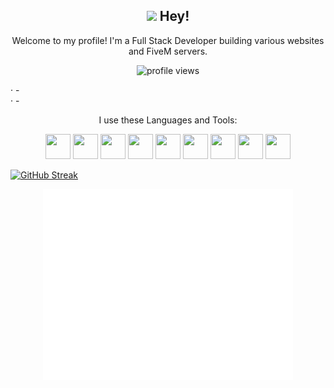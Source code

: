 
<h2 align="center"><img src = "https://raw.githubusercontent.com/MartinHeinz/MartinHeinz/master/wave.gif" width = 30px> Hey!</h2>

<p align="center">Welcome to my profile! I'm a Full Stack Developer building various websites and FiveM servers.<br></p>
<p align="center"> <img src="https://komarev.com/ghpvc/?username=d3monas&label=Profile%20views&color=0e75b6&style=flat" alt="profile views" /> </p>
 
 · -<br>
 · -<br>
 
<p align="center">I use these Languages and Tools: </p>
<p align="center"> 
<img src="https://cdn.jsdelivr.net/gh/devicons/devicon/icons/css3/css3-original.svg" width="40" height="40" />
<img src="https://cdn.jsdelivr.net/gh/devicons/devicon/icons/tailwindcss/tailwindcss-plain.svg" width="40" height="40" />
<img src="https://cdn.jsdelivr.net/gh/devicons/devicon/icons/nextjs/nextjs-original.svg" width="40" height="40" />
<img src="https://cdn.jsdelivr.net/gh/devicons/devicon/icons/react/react-original.svg" width="40" height="40" />
<img src="https://cdn.jsdelivr.net/gh/devicons/devicon/icons/javascript/javascript-original.svg" width="40" height="40" />
<img src="https://cdn.jsdelivr.net/gh/devicons/devicon/icons/html5/html5-original.svg" width="40" height="40" />
<img src="https://cdn.jsdelivr.net/gh/devicons/devicon/icons/npm/npm-original-wordmark.svg" width="40" height="40" /> 
<img src="https://cdn.jsdelivr.net/gh/devicons/devicon/icons/python/python-original.svg" width="40" height="40" />
<img src="https://cdn.jsdelivr.net/gh/devicons/devicon/icons/git/git-original.svg" width="40" height="40" />
          
<a href="https://git.io/streak-stats"><img src="https://streak-stats.demolab.com?user=d3monas&theme=dark" alt="GitHub Streak" /></a>



</p>


<p align="center"><img src="/github-metrics.svg" alt="Metrics" width="400"></p>




